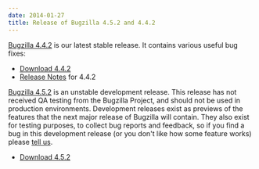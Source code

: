 ```yaml
---
date: 2014-01-27
title: Release of Bugzilla 4.5.2 and 4.4.2
---
```


[Bugzilla 4.4.2](../releases/4.4.2/) is our latest stable release. It contains various useful bug fixes:

*   [Download 4.4.2](../download/#v44)
*   [Release Notes](../releases/4.4.2/release-notes.html) for 4.4.2

[Bugzilla 4.5.2](../releases/5.0/) is an unstable development release. This release has not received QA testing from the Bugzilla Project, and should not be used in production environments. Development releases exist as previews of the features that the next major release of Bugzilla will contain. They also exist for testing purposes, to collect bug reports and feedback, so if you find a bug in this development release (or you don't like how some feature works) please [tell us](../developers/reporting_bugs.html).

*   [Download 4.5.2](../download/#v50)

